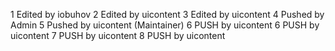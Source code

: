 1 Edited by iobuhov
2 Edited by uicontent
3 Edited by uicontent
4 Pushed by Admin
5 Pushed by uicontent (Maintainer)
6 PUSH by uicontent
6 PUSH by uicontent
7 PUSH by uicontent
8 PUSH by uicontent
